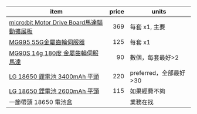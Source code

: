 
|item|price|units|
|---|--:|---|
|[micro:bit Motor Drive Board馬達驅動擴展板](https://www.icshop.com.tw/products/368031200152)|369|每套 x1, 主要|
|[MG995 55G金屬齒輪伺服器](https://www.icshop.com.tw/products/368060100074)|125|每套 x1|
|[MG90S 14g 180度 金屬齒輪伺服馬達](https://www.icshop.com.tw/products/368060200007)|90|數個，每套最好>2|
|[LG 18650 鋰電池 3400mAh 平頭](https://www.icshop.com.tw/products/368090500161)|220|preferred，全部最好>30|
|[LG 18650 鋰電池 2600mAh 平頭](https://www.icshop.com.tw/products/368090500064)|115|如果經費不夠|
|一節帶頭 18650 電池盒||業務在找|
